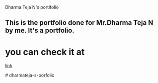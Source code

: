 Dharma Teja N's portifolio

## This is the portfolio done for Mr.Dharma Teja N by me. It's a portfolio.

# you can check it at
[link](https://www.dharmatejan.in)

#   d h a r m a t e j a - s - p o r f o l i o 
 
     
